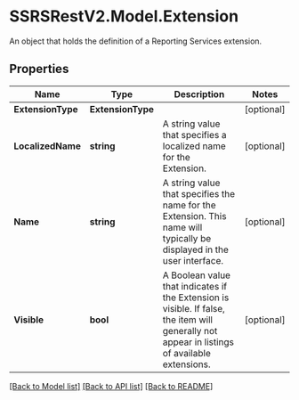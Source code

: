 # SSRSRestV2.Model.Extension
An object that holds the definition of a Reporting Services extension.

## Properties

Name | Type | Description | Notes
------------ | ------------- | ------------- | -------------
**ExtensionType** | **ExtensionType** |  | [optional] 
**LocalizedName** | **string** | A string value that specifies a localized name for the Extension. | [optional] 
**Name** | **string** | A string value that specifies the name for the Extension. This name will typically be displayed in the user interface. | [optional] 
**Visible** | **bool** | A Boolean value that indicates if the Extension is visible. If false, the item will generally not appear in listings of available extensions. | [optional] 

[[Back to Model list]](../../README.md#documentation-for-models) [[Back to API list]](../../README.md#documentation-for-api-endpoints) [[Back to README]](../../README.md)

